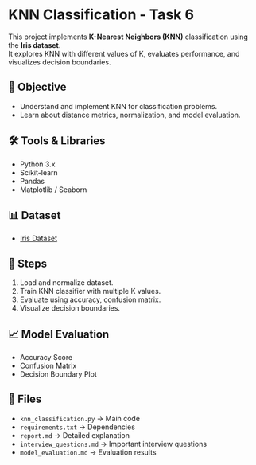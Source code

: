 # KNN Classification - Task 6

This project implements **K-Nearest Neighbors (KNN)** classification using the **Iris dataset**.  
It explores KNN with different values of K, evaluates performance, and visualizes decision boundaries.  

## 📌 Objective
- Understand and implement KNN for classification problems.  
- Learn about distance metrics, normalization, and model evaluation.

## 🛠 Tools & Libraries
- Python 3.x
- Scikit-learn
- Pandas
- Matplotlib / Seaborn

## 📊 Dataset
- [Iris Dataset](https://www.kaggle.com/datasets/uciml/iris)

## 🚀 Steps
1. Load and normalize dataset.  
2. Train KNN classifier with multiple K values.  
3. Evaluate using accuracy, confusion matrix.  
4. Visualize decision boundaries.  

## 📈 Model Evaluation
- Accuracy Score  
- Confusion Matrix  
- Decision Boundary Plot  

## 📂 Files
- `knn_classification.py` → Main code  
- `requirements.txt` → Dependencies  
- `report.md` → Detailed explanation  
- `interview_questions.md` → Important interview questions  
- `model_evaluation.md` → Evaluation results  


